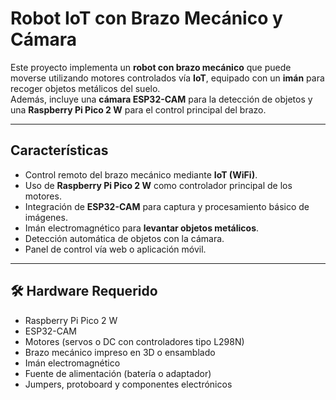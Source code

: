 # Robot IoT con Brazo Mecánico y Cámara

Este proyecto implementa un **robot con brazo mecánico** que puede moverse utilizando motores controlados vía **IoT**, equipado con un **imán** para recoger objetos metálicos del suelo.  
Además, incluye una **cámara ESP32-CAM** para la detección de objetos y una **Raspberry Pi Pico 2 W** para el control principal del brazo.

---

## Características

- Control remoto del brazo mecánico mediante **IoT (WiFi)**.  
- Uso de **Raspberry Pi Pico 2 W** como controlador principal de los motores.  
- Integración de **ESP32-CAM** para captura y procesamiento básico de imágenes.  
- Imán electromagnético para **levantar objetos metálicos**.  
- Detección automática de objetos con la cámara.  
- Panel de control vía web o aplicación móvil.  

---

## 🛠️ Hardware Requerido

- Raspberry Pi Pico 2 W  
- ESP32-CAM  
- Motores (servos o DC con controladores tipo L298N)  
- Brazo mecánico impreso en 3D o ensamblado  
- Imán electromagnético  
- Fuente de alimentación (batería o adaptador)  
- Jumpers, protoboard y componentes electrónicos  
